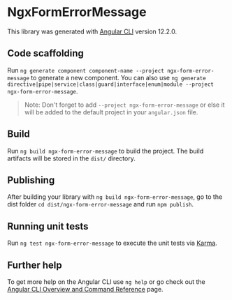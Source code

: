 # NgxFormErrorMessage

This library was generated with [Angular CLI](https://github.com/angular/angular-cli) version 12.2.0.

## Code scaffolding

Run `ng generate component component-name --project ngx-form-error-message` to generate a new component. You can also use `ng generate directive|pipe|service|class|guard|interface|enum|module --project ngx-form-error-message`.
> Note: Don't forget to add `--project ngx-form-error-message` or else it will be added to the default project in your `angular.json` file. 

## Build

Run `ng build ngx-form-error-message` to build the project. The build artifacts will be stored in the `dist/` directory.

## Publishing

After building your library with `ng build ngx-form-error-message`, go to the dist folder `cd dist/ngx-form-error-message` and run `npm publish`.

## Running unit tests

Run `ng test ngx-form-error-message` to execute the unit tests via [Karma](https://karma-runner.github.io).

## Further help

To get more help on the Angular CLI use `ng help` or go check out the [Angular CLI Overview and Command Reference](https://angular.io/cli) page.
